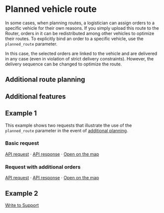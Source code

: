 # Planned vehicle route

In some cases, when planning routes, a logistician can assign orders to a specific vehicle for their own reasons. If you simply upload this route to the Router, orders in it can be redistributed among other vehicles to optimize their routes. To explicitly bind an order to a specific vehicle, use the `planned_route` parameter.

In this case, the selected orders are linked to the vehicle and are delivered in any case (even in violation of strict delivery constraints). However, the delivery sequence can be changed to optimize the route.

## Additional route planning

## Additional features

## Example 1

This example shows two requests that illustrate the use of the `planned_route` parameter in the event of [additional planning](additional-planning.md).

### Basic request

[API request](https://courier.yandex.ru/vrs/api/v1/log/request/ee6652-335b23cc-29bb8b3c-eadc2731) ⋅ [API response](https://courier.yandex.ru/vrs/api/v1/result/ee6652-335b23cc-29bb8b3c-eadc2731) ⋅ [Open on the map](https://courier.yandex.ru/mvrp-map#ee6652-335b23cc-29bb8b3c-eadc2731)

### Request with additional orders

[API request](https://courier.yandex.ru/vrs/api/v1/log/request/cf7e6770-555a439e-57105d49-2dc93e73) ⋅ [API response](https://courier.yandex.ru/vrs/api/v1/result/cf7e6770-555a439e-57105d49-2dc93e73) ⋅ [Open on the map](https://courier.yandex.ru/mvrp-map#cf7e6770-555a439e-57105d49-2dc93e73)

## Example 2

<p class="p"><a href="feedback.html" class="xref button">Write to Support</a></p>

